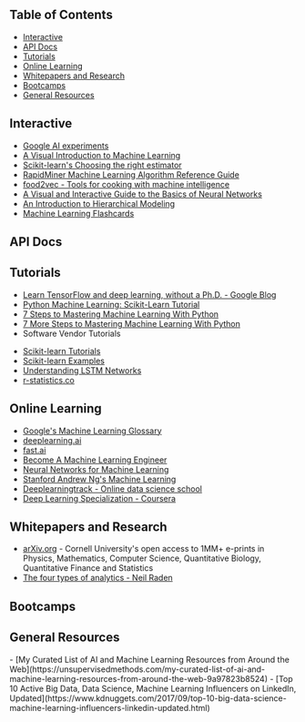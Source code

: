## Table of Contents
- <a href="#interactive">Interactive</a>
- <a href="#apidocs">API Docs</a>
- <a href="#tutorials">Tutorials</a>
- <a href="#moocs">Online Learning</a>
- <a href="#whitepapers">Whitepapers and Research</a>
- <a href="#bootcamps">Bootcamps</a>
- <a href="#resources">General Resources</a>

<h2><a name="interactive">Interactive</a></h2>

- [Google AI experiments](https://aiexperiments.withgoogle.com)
- [A Visual Introduction to Machine Learning](http://www.r2d3.us/visual-intro-to-machine-learning-part-1/)
- [Scikit-learn's Choosing the right estimator](http://scikit-learn.org/stable/tutorial/machine_learning_map/)
- [RapidMiner Machine Learning Algorithm Reference Guide](http://mod.rapidminer.com/#app)
- [food2vec - Tools for cooking with machine intelligence](https://altosaar.github.io/food2vec/)
- [A Visual and Interactive Guide to the Basics of Neural Networks](https://jalammar.github.io/visual-interactive-guide-basics-neural-networks/)
- [An Introduction to Hierarchical Modeling](http://mfviz.com/hierarchical-models/)
- [Machine Learning Flashcards](https://machinelearningflashcards.com/)

<h2><a name="apidocs">API Docs</a></h2>


<h2><a name="tutorials">Tutorials</a></h2>

- [Learn TensorFlow and deep learning, without a Ph.D. - Google Blog](https://cloud.google.com/blog/big-data/2017/01/learn-tensorflow-and-deep-learning-without-a-phd)
- [Python Machine Learning: Scikit-Learn Tutorial](https://www.datacamp.com/community/tutorials/machine-learning-python)
- [7 Steps to Mastering Machine Learning With Python](http://www.kdnuggets.com/2015/11/seven-steps-machine-learning-python.html)
- [7 More Steps to Mastering Machine Learning With Python](http://www.kdnuggets.com/2017/03/seven-more-steps-machine-learning-python.html)
- Software Vendor Tutorials
+ [Scikit-learn Tutorials](http://scikit-learn.org/stable/tutorial/)
+ [Scikit-learn Examples](http://scikit-learn.org/stable/auto_examples/)
+ [Understanding LSTM Networks](http://colah.github.io/posts/2015-08-Understanding-LSTMs/)
+ [r-statistics.co](http://r-statistics.co/)

<h2><a name="moocs">Online Learning</a></h2>

- [Google's Machine Learning Glossary](https://developers.google.com/machine-learning/glossary/)
- [deeplearning.ai](https://www.deeplearning.ai/)
- [fast.ai](http://www.fast.ai/)
- [Become A Machine Learning Engineer](https://www.udacity.com/course/machine-learning-engineer-nanodegree--nd009)
- [Neural Networks for Machine Learning](https://www.coursera.org/learn/neural-networks)
- [Stanford Andrew Ng's Machine Learning](https://www.coursera.org/learn/machine-learning)
- [Deeplearningtrack - Online data science school](https://www.deeplearningtrack.com/)
- [Deep Learning Specialization - Coursera](https://www.coursera.org/specializations/deep-learning)

<h2><a name="whitepapers">Whitepapers and Research</a></h2>

- [arXiv.org](https://arxiv.org/) - Cornell University's open access to 1MM+ e-prints in Physics, Mathematics, Computer Science, Quantitative Biology, Quantitative Finance and Statistics
- [The four types of analytics - Neil Raden](http://www.actian.com/wp-content/uploads/2014/07/Neil-Raden-White-Paper4.pdf)

<h2><a name="bootcamps">Bootcamps</a></h2>

<h2><a name="resources">General Resources</a></h2>
- [My Curated List of AI and Machine Learning Resources from Around the Web](https://unsupervisedmethods.com/my-curated-list-of-ai-and-machine-learning-resources-from-around-the-web-9a97823b8524)
- [Top 10 Active Big Data, Data Science, Machine Learning Influencers on LinkedIn, Updated](https://www.kdnuggets.com/2017/09/top-10-big-data-science-machine-learning-influencers-linkedin-updated.html)